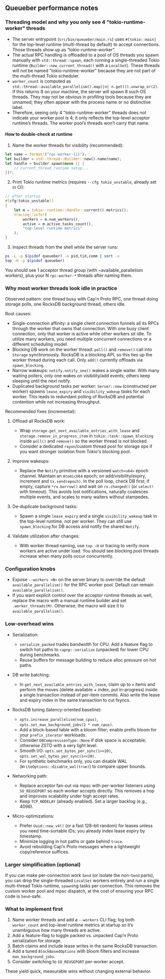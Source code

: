 ## Queueber performance notes

### Threading model and why you only see 4 "tokio-runtime-worker" threads

- The server entrypoint (`src/bin/queueber/main.rs`) uses `#[tokio::main]` for the top-level runtime (multi-thread by default) to accept connections. Those threads show up as "tokio-runtime-worker".
- The actual RPC handling is offloaded to a pool of OS threads you spawn manually with `std::thread::spawn`, each running a single-threaded Tokio runtime (`Builder::new_current_thread()` with a `LocalSet`). These threads will not be named "tokio-runtime-worker" because they are not part of the multi-thread Tokio scheduler.
- `worker_count` is computed as `std::thread::available_parallelism().map(|n| n.get()).unwrap_or(2)`. If this returns 8 on your machine, the server will spawn 8 such OS threads. They may not be obvious in profiling tools because they are unnamed; they often appear with the process name or no distinctive label.
- Therefore, seeing only 4 "tokio-runtime-worker" threads does not indicate your worker pool is 4; it only reflects the top-level acceptor runtime’s threads. The worker pool’s threads won’t carry that name.

#### How to double-check at runtime

1) Name the worker threads for visibility (recommended):

```rust
let name = format!("rpc-worker-{i}");
let builder = std::thread::Builder::new().name(name);
let handle = builder.spawn(move || {
    // current_thread runtime setup...
})?;
```

2) Print Tokio runtime metrics (requires `--cfg tokio_unstable`, already set in CI):

```rust
// after startup
#[cfg(tokio_unstable)]
{
    let m = tokio::runtime::Handle::current().metrics();
    tracing::info!(
        workers = m.num_workers(),
        active = m.active_tasks_count(),
        "top-level runtime metrics"
    );
}
```

3) Inspect threads from the shell while the server runs:

```bash
ps -L -p $(pidof queueber) -o pid,tid,comm | sort -u
top -H -p $(pidof queueber)
```

You should see 1 acceptor thread group (with ~available_parallelism workers), plus your N `rpc-worker-*` threads after naming them.

### Why most worker threads look idle in practice

Observed pattern: one thread busy with Cap'n Proto RPC, one thread doing storage polls, one RocksDB background thread, others idle.

Root causes:

- Single-connection affinity: a single client connection funnels all its RPCs through the worker that owns that connection. With one busy client connection, only that worker is active while other workers sit idle. To utilize many workers, you need multiple concurrent connections or a different scheduling model.
- Blocking DB work on the worker thread: `poll()` and `remove()` call into `Storage` synchronously. RocksDB is a blocking API, so this ties up the worker thread during each call. Only `add()` currently offloads via `spawn_blocking`.
- Narrow wakeups: `notify.notify_one()` wakes a single waiter. With many waiting pollers, only one wakes on visibility/add events; others keep sleeping until the next notify.
- Duplicated background tasks per worker: `Server::new` (constructed per worker) spawns `lease_expiry` and `visibility_wakeup` tasks for each worker. This leads to redundant polling of RocksDB and potential contention while not increasing throughput.

Recommended fixes (incremental):

1) Offload all RocksDB work:
   - Wrap `storage.get_next_available_entries_with_lease` and `storage.remove_in_progress_item` in `tokio::task::spawn_blocking` inside `poll()` and `remove()` so the worker thread is not blocked.
   - Consider a dedicated `rayon`/custom thread pool for storage ops if you want stronger isolation from Tokio's blocking pool.

2) Improve wakeups:
   - Replace the `Notify` primitive with a versioned `watch<u64>` epoch channel. Maintain an `AtomicU64` epoch; on add/visibility/expiry, increment and `tx.send(epoch)`. In the poll loop, check DB first; if empty, capture `*rx.borrow()` and wait on `rx.changed()` (or `select!` with timeout). This avoids lost notifications, naturally coalesces multiple events, and scales to many waiters without stampedes.

3) De-duplicate background tasks:
   - Spawn a single `lease_expiry` and a single `visibility_wakeup` task in the top-level runtime, not per worker. They can still use `spawn_blocking` for DB access and notify the shared `Notify`.

4) Validate utilization after changes:
   - With worker thread naming, use `top -H` or tracing to verify more workers are active under load. You should see blocking pool threads increase when many polls occur concurrently.

### Configuration knobs

- Expose `--workers <N>` on the server binary to override the default `available_parallelism()` for the RPC worker pool. Default can remain `available_parallelism()`.
- If you want explicit control over the acceptor runtime threads as well, replace the macro with a manual runtime builder and set `.worker_threads(M)`. Otherwise, the macro will size it to `available_parallelism()`.

### Low-overhead wins

- Serialization:
  - `serialize_packed` trades bandwidth for CPU. Add a feature flag to switch hot paths to `capnp::serialize` (unpacked) for lower CPU during benchmarks.
  - Reuse buffers for message building to reduce alloc pressure on hot paths.

- DB write batching:
  - In `get_next_available_entries_with_lease`, claim up to `n` items and perform the moves (delete available + index, put in-progress) inside a single transaction instead of per-item commits. Also write the lease and expiry index in the same transaction to cut fsyncs.

- RocksDB tuning (latency-oriented baseline):
  - `opts.increase_parallelism(num_cpus)`, `opts.set_max_background_jobs(2 * num_cpus)`.
  - Add a block-based table with a bloom filter; enable prefix bloom for your `prefix_iterator` workloads.
  - Consider `DBCompressionType::None` if disk space is acceptable; otherwise ZSTD with a very light level.
  - Smooth I/O: `opts.set_bytes_per_sync(1<<20)`, `opts.set_wal_bytes_per_sync(1<<20)`.
  - For synthetic benchmarks only, you can disable WAL (`WriteOptions::disable_wal(true)`) to compare upper bounds.

- Networking path:
  - Replace acceptor fan-out via mpsc with per-worker listeners using `SO_REUSEPORT` so each worker accepts directly. This removes a hop and improves scalability under high accept rates.
  - Keep `TCP_NODELAY` (already enabled). Set a larger backlog (e.g., 4096).

- Micro-optimizations:
  - Prefer `Uuid::new_v4()` (or a fast 128-bit random) for leases unless you need time-sortable IDs; you already index lease expiry by timestamp.
  - Minimize logging in hot paths or gate behind `trace`.
  - Avoid rebuilding Cap’n Proto messages where a lightweight copy/reference suffices.

### Larger simplification (optional)

If you can make per-connection work `Send` (or isolate the non-`Send` parts), you can drop the single-threaded `LocalSet` workers entirely and run a single multi-thread Tokio runtime, `spawn`ing tasks per connection. This removes the custom worker pool and mpsc dispatch, at the cost of ensuring your RPC code is `Send`-safe.

### What to implement first

1) Name worker threads and add a `--workers` CLI flag; log both `worker_count` and top-level runtime metrics at startup so it’s unambiguous how many threads are active.
2) Add a feature-flag to toggle packed vs. unpacked Cap’n Proto serialization for storage.
3) Batch claims and include lease writes in the same RocksDB transaction.
4) Add a tuned `BlockBasedOptions` with bloom filters and increase `max_background_jobs`.
5) Consider switching to `SO_REUSEPORT` per-worker accept.

These yield quick, measurable wins without changing external behavior.

